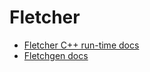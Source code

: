 # Fletcher

- [Fletcher C++ run-time docs](http://abs-tudelft.github.io/fletcher/api/fletcher-cpp/html)
- [Fletchgen docs](http://abs-tudelft.github.io/fletcher/api/fletchgen/html)
